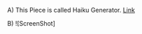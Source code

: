 A) This Piece is called Haiku Generator. 
[Link](https://emmaottilie.github.io/Exercises/miniex5/)

B) ![ScreenShot]
